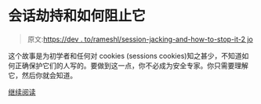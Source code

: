 # 会话劫持和如何阻止它

> 原文:[https://dev . to/rameshl/session-jacking-and-how-to-stop-it-2 jo](https://dev.to/rameshl/session-hijacking-and-how-to-stop-it-2jo)

这个故事是为初学者和任何对 cookies (sessions cookies)知之甚少，不知道如何正确保护它们的人写的。要做到这一点，你不必成为安全专家。你只需要理解它，然后你就会知道。

[继续阅读](https://medium.com/@rameshlingappa/session-hijacking-and-how-to-stop-it-711e3683d1ac)